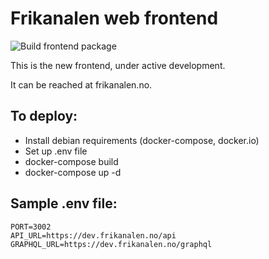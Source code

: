 # Frikanalen web frontend

![Build frontend package](https://github.com/Frikanalen/frikanalen/workflows/Build%20frontend%20package/badge.svg)

This is the new frontend, under active development.

It can be reached at frikanalen.no.

## To deploy:

- Install debian requirements (docker-compose, docker.io)
- Set up .env file
- docker-compose build
- docker-compose up -d

## Sample .env file:

```
PORT=3002
API_URL=https://dev.frikanalen.no/api
GRAPHQL_URL=https://dev.frikanalen.no/graphql
```
